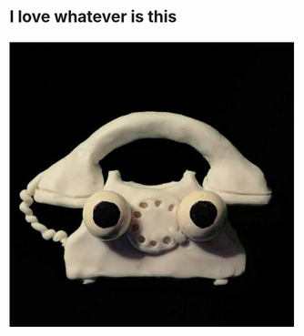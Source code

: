 <h1>


I love whatever is this

![image alt](https://github.com/GoAwayImEmo/GoAwayImEmo/blob/6c250e346f1f80c3b26a6140012900db015e9acd/99dee61bb20244c352ed28f393c16262.jpg) 

